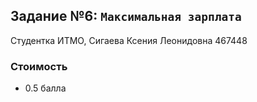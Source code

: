 ## Задание №6: `Максимальная зарплата`
Студентка ИТМО, Сигаева Ксения Леонидовна 467448

### Стоимость
- 0.5 балла
